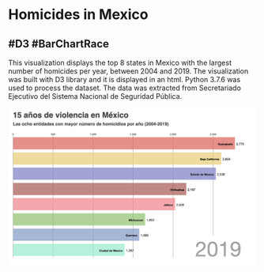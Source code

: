 # Homicides in Mexico
## #D3  #BarChartRace

This visualization displays the top 8 states in Mexico with the largest number of homicides per year, between 2004 and 2019.
The visualization was built with D3 library and it is displayed in an html. Python 3.7.6 was used to process the dataset. 
The data was extracted from Secretariado Ejecutivo del Sistema Nacional de Seguridad Pública. 

![](homicides_race.png)
